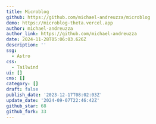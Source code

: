 ```yaml
---
title: Microblog
github: https://github.com/michael-andreuzza/microblog
demo: https://microblog-theta.vercel.app
author: michael-andreuzza
author_link: https://github.com/michael-andreuzza
date: 2024-11-28T05:06:03.626Z
description: ''
ssg:
  - Astro
css:
  - Tailwind
ui: []
cms: []
category: []
draft: false
publish_date: '2023-12-17T08:02:03Z'
update_date: '2024-09-07T22:46:42Z'
github_star: 68
github_fork: 33
---
```

